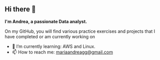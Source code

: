 ## Hi there 👋


**I'm Andrea, a passionate Data analyst.**

On my GitHub, you will find various practice exercises and projects that I have completed or am currently working on

- 🌱 I’m currently learning: AWS and Linux.
- 📫 How to reach me: mariaandreagg@gmail.com

